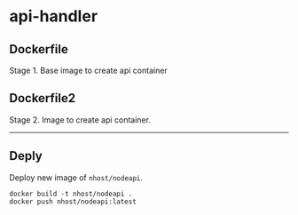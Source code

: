 # api-handler

## Dockerfile

Stage 1. Base image to create api container

## Dockerfile2

Stage 2. Image to create api container.

---

## Deply

Deploy new image of `nhost/nodeapi`.

```
docker build -t nhost/nodeapi .
docker push nhost/nodeapi:latest
```

